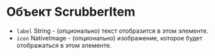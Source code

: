 # Объект ScrubberItem

* `label` String - (опционально) текст отобразится в этом элементе.
* `icon` NativeImage - (опционально) изображение, которое будет отображаться в этом элементе.